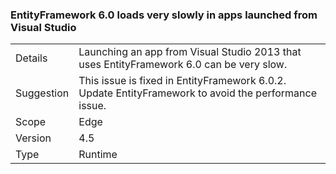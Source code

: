 ### EntityFramework 6.0 loads very slowly in apps launched from Visual Studio

|   |   |
|---|---|
|Details|Launching an app from Visual Studio 2013 that uses EntityFramework 6.0 can be very slow.|
|Suggestion|This issue is fixed in EntityFramework 6.0.2. Update EntityFramework to avoid the performance issue.|
|Scope|Edge|
|Version|4.5|
|Type|Runtime|
